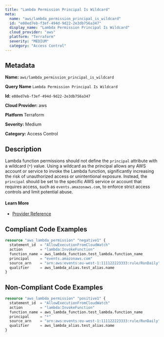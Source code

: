 ```yaml
---
title: "Lambda Permission Principal Is Wildcard"
meta:
  name: "aws/lambda_permission_principal_is_wildcard"
  id: "e08ed7eb-f3ef-494d-9d22-2e3db756a347"
  display_name: "Lambda Permission Principal Is Wildcard"
  cloud_provider: "aws"
  platform: "Terraform"
  severity: "MEDIUM"
  category: "Access Control"
---
```

## Metadata

**Name:** `aws/lambda_permission_principal_is_wildcard`

**Query Name** `Lambda Permission Principal Is Wildcard`

**Id:** `e08ed7eb-f3ef-494d-9d22-2e3db756a347`

**Cloud Provider:** aws

**Platform** Terraform

**Severity:** Medium

**Category:** Access Control

## Description
Lambda function permissions should not define the `principal` attribute with a wildcard (`*`) value. Using a wildcard as the principal allows any AWS account or service to invoke the Lambda function, significantly increasing the risk of unauthorized access or unintentional exposure. Instead, the `principal` should be set to the specific AWS service or account that requires access, such as `events.amazonaws.com`, to enforce strict access controls and limit potential abuse.

#### Learn More

 - [Provider Reference](https://docs.ansible.com/ansible/latest/collections/community/aws/lambda_policy_module.html)


## Compliant Code Examples
```terraform
resource "aws_lambda_permission" "negative1" {
  statement_id  = "AllowExecutionFromCloudWatch"
  action        = "lambda:InvokeFunction"
  function_name = aws_lambda_function.test_lambda.function_name
  principal     = "events.amazonaws.com"
  source_arn    = "arn:aws:events:eu-west-1:111122223333:rule/RunDaily"
  qualifier     = aws_lambda_alias.test_alias.name
}

```
## Non-Compliant Code Examples
```terraform
resource "aws_lambda_permission" "positive1" {
  statement_id  = "AllowExecutionFromCloudWatch"
  action        = "lambda:InvokeFunction"
  function_name = aws_lambda_function.test_lambda.function_name
  principal     = "*"
  source_arn    = "arn:aws:events:eu-west-1:111122223333:rule/RunDaily"
  qualifier     = aws_lambda_alias.test_alias.name
}

```